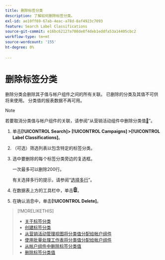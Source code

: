 ```yaml
---
title: 删除标签分类
description: 了解如何删除标签分类。
exl-id: ae10ff69-67ab-4eac-a78d-8af4923c7093
feature: Search Label Classifications
source-git-commit: e16bc62127a708de8f4deb1eddfa53a14405cbc2
workflow-type: tm+mt
source-wordcount: '155'
ht-degree: 0%

---
```


# 删除标签分类

删除分类会删除其子值与帐户组件之间的所有关联。 已删除的分类及其值不可供将来使用。 分类值的报表数据不再可用。

>[!NOTE]
>
>若要取消分类值与帐户组件的关联，请参阅“从营销活动组件中删除分类值[&#128279;](classification-values-remove.md)”。

1. 单击&#x200B;**[!UICONTROL Search]> [!UICONTROL Campaigns] >[!UICONTROL Label Classifications]**。

1. （可选）筛选列表以包含特定的标签分类。

1. 选中要删除的每个标签分类旁边的复选框。

   一次最多可以删除200行。

   有关选择多行的提示，请参阅“[选择多行](/help/search-social-commerce/common-tasks/navigation-editing-selection/multiple-rows-select.md)”。

1. 在数据表上方的工具栏中，单击![删除](/help/search-social-commerce/assets/delete.png "删除")。

1. 在确认消息中，单击&#x200B;**[!UICONTROL Delete]**。

>[!MORELIKETHIS]
>
>* [关于标签分类](classification-about.md)
>* [创建标签分类](classification-create.md)
>* [从营销活动管理视图将分类值分配给帐户组件](classification-values-assign-campaign-management.md)
>* [使用批量处理工作表将分类值分配给帐户组件](classification-values-assign-bulksheets.md)
>* [从帐户组件中删除标签分类值](classification-values-remove.md)
>* [删除标签分类值](classification-values-delete.md)
